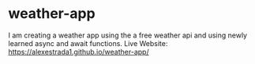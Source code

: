 # weather-app
I am creating a weather app using the a free weather api and using newly learned async and await functions.
Live Website:
https://alexestrada1.github.io/weather-app/
